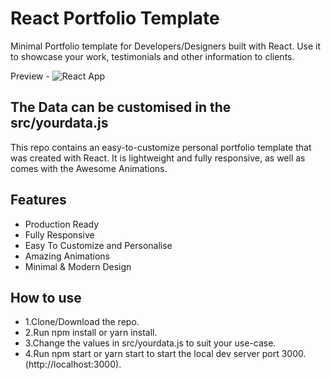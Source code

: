 # React Portfolio Template
Minimal Portfolio template for Developers/Designers built with React. Use it to showcase your work, testimonials and other information to clients.

Preview -
![React App](https://user-images.githubusercontent.com/16558205/78119338-e3a3db80-7425-11ea-81b6-1d3ebc3ab0fe.png)

## The Data can be customised in the src/yourdata.js
This repo contains an easy-to-customize personal portfolio template that was created with React. It is lightweight and fully responsive, as well as comes with the Awesome Animations.

## Features
 - Production Ready
 - Fully Responsive
 - Easy To Customize and Personalise
 - Amazing Animations
 - Minimal & Modern Design
 
 
## How to use
 - 1.Clone/Download the repo. 
 - 2.Run npm install or yarn install. 
 - 3.Change the values in src/yourdata.js to suit your use-case. 
 - 4.Run npm start or yarn start to start the local dev server port 3000.(http://localhost:3000).
